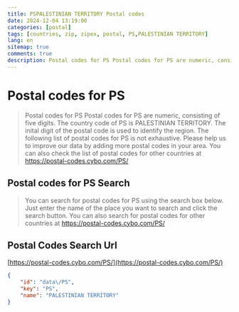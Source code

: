 ```yaml
---
title: PSPALESTINIAN TERRITORY Postal codes 
date: 2024-12-04 13:19:00
categories: [postal]
tags: [countries, zip, zipex, postal, PS,PALESTINIAN TERRITORY]
lang: en
sitemap: true
comments: true
description: Postal codes for PS Postal codes for PS are numeric, consisting of five digits. The country code of PS is PALESTINIAN TERRITORY. The inital digit of the postal code is used to identify the region. The following list of postal codes for PS is not exhaustive. Please help us to improve our data by adding more postal codes in your area. You can also check the list of postal codes for other countries at https://postal-codes.cybo.com/PS/
---
```


# Postal codes for PS
> Postal codes for PS Postal codes for PS are numeric, consisting of five digits. The country code of PS is PALESTINIAN TERRITORY. The inital digit of the postal code is used to identify the region. The following list of postal codes for PS is not exhaustive. Please help us to improve our data by adding more postal codes in your area. You can also check the list of postal codes for other countries at https://postal-codes.cybo.com/PS/

## Postal codes for PS Search 
> You can search for postal codes for PS using the search box below. Just enter the name of the place you want to search and click the search button. You can also search for postal codes for other countries at https://postal-codes.cybo.com/PS/

## Postal Codes Search Url

[https://postal-codes.cybo.com/PS/](https://postal-codes.cybo.com/PS/)
```json
{
    "id": "data\/PS",
    "key": "PS",
    "name": "PALESTINIAN TERRITORY"
}
```
